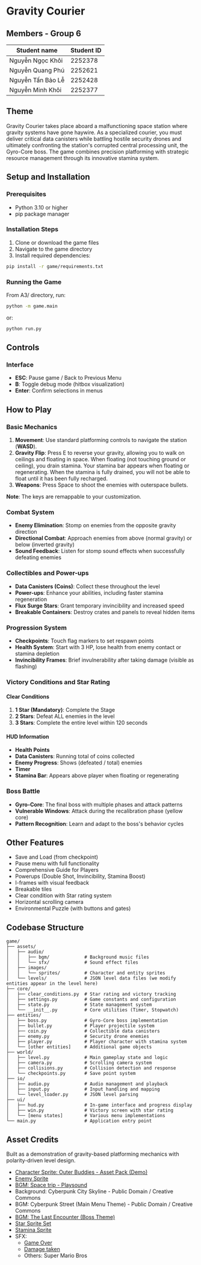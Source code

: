 # Gravity Courier

## Members - Group 6
| **Student name** | **Student ID** |
|-----|--------|
| Nguyễn Ngọc Khôi | 2252378 |
| Nguyễn Quang Phú | 2252621 |
| Nguyễn Tấn Bảo Lễ | 2252428 |
| Nguyễn Minh Khôi | 2252377 |


## Theme

Gravity Courier takes place aboard a malfunctioning space station where gravity systems have gone haywire. As a specialized courier, you must deliver critical data canisters while battling hostile security drones and ultimately confronting the station's corrupted central processing unit, the Gyro-Core boss. The game combines precision platforming with strategic resource management through its innovative stamina system.

## Setup and Installation

### Prerequisites
- Python 3.10 or higher
- pip package manager

### Installation Steps
1. Clone or download the game files
2. Navigate to the game directory
3. Install required dependencies:
```bash
pip install -r game/requirements.txt
```

### Running the Game
From A3/ directory, run:
```bash
python -m game.main
```
or:
```bash
python run.py
```

## Controls

### Interface
- **ESC**: Pause game / Back to Previous Menu
- **B**: Toggle debug mode (hitbox visualization)
- **Enter**: Confirm selections in menus

## How to Play

### Basic Mechanics
1. **Movement**: Use standard platforming controls to navigate the station (**WASD**).
2. **Gravity Flip**: Press E to reverse your gravity, allowing you to walk on ceilings and floating in space. When floating (not touching ground or ceiling), you drain stamina. Your stamina bar appears when floating or regenerating. When the stamina is fully drained, you will not be able to float until it has been fully recharged.
3. **Weapons**: Press Space to shoot the enemies with outerspace bullets.

**Note**: The keys are remappable to your customization.

### Combat System
- **Enemy Elimination**: Stomp on enemies from the opposite gravity direction
- **Directional Combat**: Approach enemies from above (normal gravity) or below (inverted gravity)
- **Sound Feedback**: Listen for stomp sound effects when successfully defeating enemies

### Collectibles and Power-ups
- **Data Canisters (Coins)**: Collect these throughout the level
- **Power-ups**: Enhance your abilities, including faster stamina regeneration
- **Flux Surge Stars**: Grant temporary invincibility and increased speed
- **Breakable Containers**: Destroy crates and panels to reveal hidden items

### Progression System
- **Checkpoints**: Touch flag markers to set respawn points
- **Health System**: Start with 3 HP, lose health from enemy contact or stamina depletion
- **Invincibility Frames**: Brief invulnerability after taking damage (visible as flashing)

### Victory Conditions and Star Rating

#### Clear Conditions
1. **1 Star (Mandatory)**: Complete the Stage
2. **2 Stars**: Defeat ALL enemies in the level
3. **3 Stars**: Complete the entire level within 120 seconds

#### HUD Information
- **Health Points**
- **Data Canisters**: Running total of coins collected
- **Enemy Progress**: Shows (defeated / total) enemies
- **Timer**
- **Stamina Bar**: Appears above player when floating or regenerating

### Boss Battle
- **Gyro-Core**: The final boss with multiple phases and attack patterns
- **Vulnerable Windows**: Attack during the recalibration phase (yellow core)
- **Pattern Recognition**: Learn and adapt to the boss's behavior cycles

## Other Features
- Save and Load (from checkpoint)
- Pause menu with full functionality
- Comprehensive Guide for Players
- Powerups (Double Shot, Invincibility, Stamina Boost)
- I-frames with visual feedback
- Breakable tiles
- Clear condition with Star rating system
- Horizontal scrolling camera
- Environmental Puzzle (with buttons and gates)

## Codebase Structure

```
game/
├── assets/
│   ├── audio/
│   │   ├── bgm/             # Background music files
│   │   └── sfx/             # Sound effect files
│   ├── images/
│   │   └── sprites/         # Character and entity sprites
│   └── levels/              # JSON level data files (we modify entities appear in the level here)
├── core/
│   ├── clear_conditions.py  # Star rating and victory tracking
│   ├── settings.py          # Game constants and configuration
│   ├── state.py             # State management system
│   └── __init__.py          # Core utilities (Timer, Stopwatch)
├── entities/
│   ├── boss.py              # Gyro-Core boss implementation
│   ├── bullet.py            # Player projectile system
│   ├── coin.py              # Collectible data canisters
│   ├── enemy.py             # Security drone enemies
│   ├── player.py            # Player character with stamina system
│   └── [other entities]     # Additional game objects
├── world/
│   ├── level.py             # Main gameplay state and logic
│   ├── camera.py            # Scrolling camera system
│   ├── collisions.py        # Collision detection and response
│   └── checkpoints.py       # Save point system
├── io/
│   ├── audio.py             # Audio management and playback
│   ├── input.py             # Input handling and mapping
│   └── level_loader.py      # JSON level parsing
├── ui/
│   ├── hud.py               # In-game interface and progress display
│   ├── win.py               # Victory screen with star rating
│   └── [menu states]        # Various menu implementations
└── main.py                  # Application entry point
```

## Asset Credits

Built as a demonstration of gravity-based platforming mechanics with polarity-driven level design.

- [Character Sprite: Outer Buddies - Asset Pack (Demo)](https://trevor-pupkin.itch.io/outer-buddies)
- [Enemy Sprite](https://github.com/ArrenanRatnavelu/AlienInvasionGame/tree/master)
- [BGM: Space trip - Playsound](https://pixabay.com/vi/music/d%E1%BB%B1ng-c%E1%BA%A3nh-space-trip-114102/)
- Background: Cyberpunk City Skyline - Public Domain / Creative Commons
- BGM: Cyberpunk Street (Main Menu Theme) - Public Domain / Creative Commons
- [BGM: The Last Encounter (Boss Theme)](https://opengameart.org/content/rpg-battle-theme-the-last-encounter-0)
- [Star Sprite Set](https://soulofkiran.itch.io/pixel-art-animated-star)
- [Stamina Sprite](https://iconscout.com/icon/improve-energy-icon_9055343)
- SFX: 
  - [Game Over](https://pixabay.com/sound-effects/game-over-39-199830/)
  - [Damage taken](https://www.101soundboards.com/boards/965630-arknights-dead-sound-soundboard)
  - Others: Super Mario Bros
